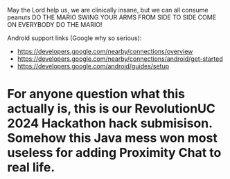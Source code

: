 May the Lord help us, we are clinically insane, but we can all consume peanuts
DO THE MARIO SWING YOUR ARMS FROM SIDE TO SIDE COME ON EVERYBODY DO THE MARIO!

Android support links (Google why so serious):
- https://developers.google.com/nearby/connections/overview
- https://developers.google.com/nearby/connections/android/get-started
- https://developers.google.com/android/guides/setup

# For anyone question what this actually is, this is our RevolutionUC 2024 Hackathon hack submisison. Somehow this Java mess won most useless for adding Proximity Chat to real life.
